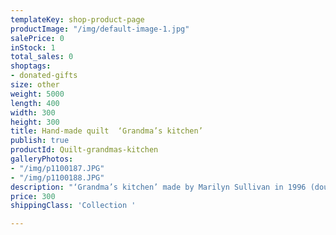 ```yaml
---
templateKey: shop-product-page
productImage: "/img/default-image-1.jpg"
salePrice: 0
inStock: 1
total_sales: 0
shoptags:
- donated-gifts
size: other
weight: 5000
length: 400
width: 300
height: 300
title: Hand-made quilt  ‘Grandma’s kitchen’
publish: true
productId: Quilt-grandmas-kitchen
galleryPhotos:
- "/img/p1100187.JPG"
- "/img/p1100188.JPG"
description: "‘Grandma’s kitchen’ made by Marilyn Sullivan in 1996 (double)"
price: 300
shippingClass: 'Collection '

---
```

